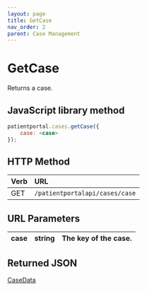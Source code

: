 ```yaml
---
layout: page
title: GetCase
nav_order: 2
parent: Case Management
---
```


# GetCase

Returns a case.

## JavaScript library method

```javascript
patientportal.cases.getCase({
    case: <case>
});
```

## HTTP Method

| Verb | URL                                               |
|:-----|:--------------------------------------------------|
| GET | `/patientportalapi/cases/case` |

## URL Parameters

| case | string | The key of the case. |
| --- | --- | --- |

## Returned JSON

[CaseData](#_CaseData)
